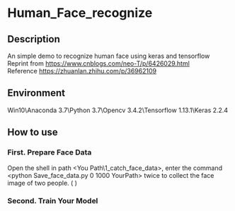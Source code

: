 # Human_Face_recognize
## Description
An simple demo to recognize human face using keras and tensorflow
<br />Reprint from https://www.cnblogs.com/neo-T/p/6426029.html
<br />Reference https://zhuanlan.zhihu.com/p/36962109
## Environment
Win10\Anaconda 3.7\Python 3.7\Opencv 3.4.2\Tensorflow 1.13.1\Keras 2.2.4
## How to use
### First. Prepare Face Data
Open the shell in path <You Path\1_catch_face_data>, enter the command <python Save_face_data.py 0 1000 YourPath> twice to collect the face image of two people. ( <python Filename.py camera_id number_of_photos YourPathToSavePhotos> )
### Second. Train Your Model 
  
